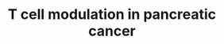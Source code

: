 ---
annotations:
- id: PW:0000626
  parent: disease pathway
  type: Pathway Ontology
  value: pancreatic cancer pathway
- id: PW:0000023
  parent: regulatory pathway
  type: Pathway Ontology
  value: immune response pathway
- id: CL:0000084
  parent: native cell
  type: Cell Type Ontology
  value: T cell
- id: DOID:1793
  parent: disease of cellular proliferation
  type: Disease Ontology
  value: pancreatic cancer
authors:
- DanaMustafa
- Mkutmon
- Eweitz
- IsabelWassink
description: T cells are important effector cells in pancreatic cancer. Their function
  is inhibited by various cellular interactions and secreted factors in the tumor
  microenvironment (TME). Both immune cells and pancreatic cancer cells are able to
  modulate T cell activation.
last-edited: 2022-12-10
organisms:
- Homo sapiens
redirect_from:
- /index.php/Pathway:WP5078
- /instance/WP5078
- /instance/WP5078_rr124394
revision: r124394
schema-jsonld:
- '@context': https://schema.org/
  '@id': https://wikipathways.github.io/pathways/WP5078.html
  '@type': Dataset
  creator:
    '@type': Organization
    name: WikiPathways
  description: T cells are important effector cells in pancreatic cancer. Their function
    is inhibited by various cellular interactions and secreted factors in the tumor
    microenvironment (TME). Both immune cells and pancreatic cancer cells are able
    to modulate T cell activation.
  keywords:
  - ARG1
  - Adenine
  - Adenosine
  - B2M
  - CCL17
  - CCL22
  - CD226
  - CD274
  - CD276
  - CD28
  - CD40
  - CD40LG
  - CD80
  - CD86
  - CTLA4
  - CXCL12
  - D-tryptophan
  - ENTPD1
  - FAP
  - FAS
  - FASLG
  - HAVCR2
  - HLA-A
  - ICOS
  - IDO1
  - IL10
  - IL6
  - Kynurenine
  - L-arginine
  - L-ornithine
  - L-tryptophan
  - LGALS1
  - LGALS3
  - LGALS9
  - NT5E
  - PDCD1
  - PDCD1LG2
  - PGE2
  - PGF
  - PVR
  - TGFB1
  - TGFB2
  - TGFB3
  - TIGIT
  - TNFRSF4
  - TNFRSF9
  - TNFSF4
  - TNFSF9
  - TRA
  - TRB
  - Urea
  - VEGFA
  - VEGFB
  - VEGFC
  - VEGFD
  - VSIR
  - VTCN1
  license: CC0
  name: T cell modulation in pancreatic cancer
seo: CreativeWork
title: T cell modulation in pancreatic cancer
wpid: WP5078
---